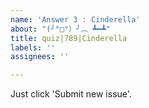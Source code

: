 ```yaml
---
name: 'Answer 3 : Cinderella'
about: "(╯°□°）╯︵ ┻━┻"
title: quiz|789|Cinderella
labels: ''
assignees: ''

---
```


Just click 'Submit new issue'.
